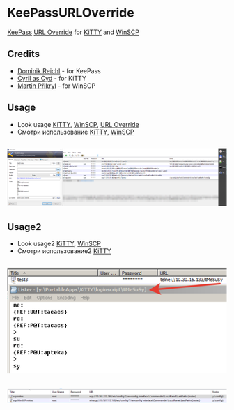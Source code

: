 # KeePassURLOverride
[KeePass](https://keepass.info) [URL Override](https://keepass.info/help/base/autourl.html#override) for [KiTTY](https://github.com/cyd01/KiTTY) and [WinSCP](https://github.com/winscp/winscp)
## Credits
- [Dominik Reichl](https://keepass.info) - for KeePass
- [Cyril as Cyd](https://github.com/cyd01/KiTTY) - for KiTTY
- [Martin Přikryl](https://github.com/winscp/winscp) - for WinSCP
## Usage
- Look usage [KiTTY](KiTTY.en.md), [WinSCP](WinSCP.en.md), [URL Override](https://winscp.net/eng/docs/integration_keepass)
- Смотри использование [KiTTY](KiTTY.ru.md), [WinSCP](WinSCP.ru.md)
## ![ex:](2023-01-03_15-56-01.png)
## Usage2
- Look usage2 [KiTTY](KiTT.en.md), [WinSCP](https://winscp.net/forum/viewtopic.php?p=115210#115210)
- Смотри использование2 [KiTTY](KiTT.ru.md)
## ![ex:](2023-01-08_19-39-54.png)
## ![ex:](2023-01-10_15-49-16.png)
